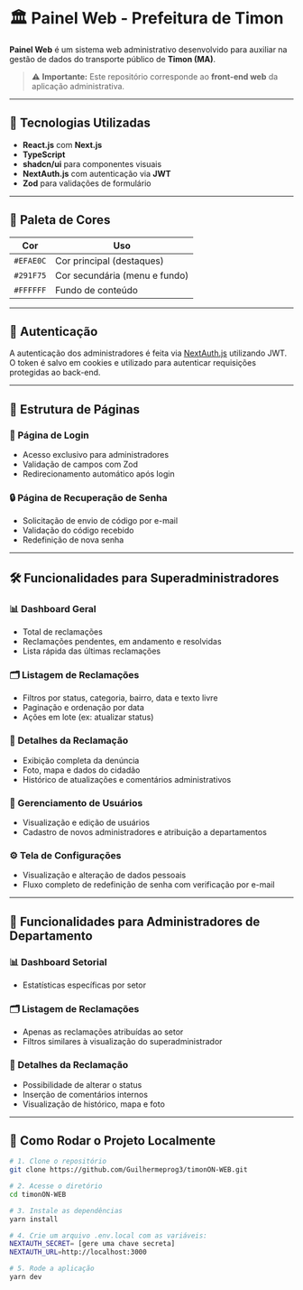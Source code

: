 # 🏛️ Painel Web - Prefeitura de Timon

**Painel Web** é um sistema web administrativo desenvolvido para auxiliar na gestão de dados do transporte público de **Timon (MA)**.

> ⚠️ **Importante:** Este repositório corresponde ao **front-end web** da aplicação administrativa.

---

## 🚀 Tecnologias Utilizadas

- **React.js** com **Next.js** 
- **TypeScript**
- **shadcn/ui** para componentes visuais
- **NextAuth.js** com autenticação via **JWT**
- **Zod** para validações de formulário

---

## 🎨 Paleta de Cores

| Cor         | Uso                          |
|-------------|------------------------------|
| `#EFAE0C`   | Cor principal (destaques)     |
| `#291F75`   | Cor secundária (menu e fundo) |
| `#FFFFFF`   | Fundo de conteúdo             |

---

## 🔐 Autenticação

A autenticação dos administradores é feita via [NextAuth.js](https://next-auth.js.org/) utilizando JWT. O token é salvo em cookies e utilizado para autenticar requisições protegidas ao back-end.

---

## 🧩 Estrutura de Páginas

### 🔑 Página de Login

- Acesso exclusivo para administradores
- Validação de campos com Zod
- Redirecionamento automático após login

### 🔒 Página de Recuperação de Senha

- Solicitação de envio de código por e-mail
- Validação do código recebido
- Redefinição de nova senha

---

## 🛠️ Funcionalidades para Superadministradores

### 📊 Dashboard Geral

- Total de reclamações
- Reclamações pendentes, em andamento e resolvidas
- Lista rápida das últimas reclamações

### 🗂️ Listagem de Reclamações

- Filtros por status, categoria, bairro, data e texto livre
- Paginação e ordenação por data
- Ações em lote (ex: atualizar status)

### 📝 Detalhes da Reclamação

- Exibição completa da denúncia
- Foto, mapa e dados do cidadão
- Histórico de atualizações e comentários administrativos

### 👥 Gerenciamento de Usuários

- Visualização e edição de usuários
- Cadastro de novos administradores e atribuição a departamentos

### ⚙️ Tela de Configurações

- Visualização e alteração de dados pessoais
- Fluxo completo de redefinição de senha com verificação por e-mail

---

## 💼 Funcionalidades para Administradores de Departamento

### 📊 Dashboard Setorial

- Estatísticas específicas por setor

### 🗂️ Listagem de Reclamações

- Apenas as reclamações atribuídas ao setor
- Filtros similares à visualização do superadministrador

### 📝 Detalhes da Reclamação

- Possibilidade de alterar o status
- Inserção de comentários internos
- Visualização de histórico, mapa e foto

---

## 🧪 Como Rodar o Projeto Localmente

```bash
# 1. Clone o repositório
git clone https://github.com/Guilhermeprog3/timonON-WEB.git

# 2. Acesse o diretório
cd timonON-WEB

# 3. Instale as dependências
yarn install

# 4. Crie um arquivo .env.local com as variáveis:
NEXTAUTH_SECRET= [gere uma chave secreta]
NEXTAUTH_URL=http://localhost:3000

# 5. Rode a aplicação
yarn dev
```
